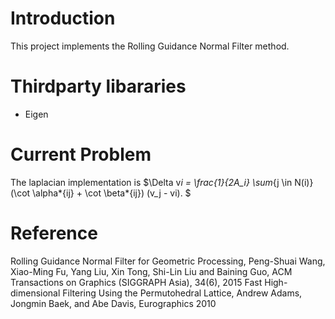 # Introduction

This project implements the Rolling Guidance Normal Filter method.

# Thirdparty libararies

- Eigen

# Current Problem

The laplacian implementation is
$\Delta v*i = \frac{1}{2A_i} \sum*{j \in N(i)} (\cot \alpha*{ij} + \cot \beta*{ij}) (v_j - vi). $

# Reference

Rolling Guidance Normal Filter for Geometric Processing, Peng-Shuai Wang, Xiao-Ming Fu, Yang Liu, Xin Tong, Shi-Lin Liu and Baining Guo, ACM Transactions on Graphics (SIGGRAPH Asia), 34(6), 2015
Fast High-dimensional Filtering Using the Permutohedral Lattice, Andrew Adams, Jongmin Baek, and Abe Davis, Eurographics 2010
